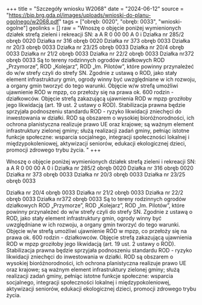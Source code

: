 +++
title = "Szczegóły wniosku W2068"
date = "2024-06-12"
source = "https://bip.brg.gda.pl/images/uploads/wnioski-do-planu-ogolnego/w2068.pdf"
tags = ["obręb: 0020", "obręb: 0033", "wnioski-ogolne"]
geolinks = []
raw = "Wnoszę o objęcie poniżej wymienionych działek strefą zieleni i rekreacji SN: a A R 0 00 00 A 0 i  Działka nr 285/2 obręb 0020  Działka nr 316 obręb 0020  Działka nr 373 obręb 0033  Działka nr 20/3 obręb 0033  Działka nr 23/25 obręb 0033     Działka nr 20/4 obręb 0033   Działka nr 21/2 obręb 0033  Działka nr 22/2 obręb 0033  Działka nr372 obręb 0033  Są to tereny rodzinnych ogrodów działkowych ROD „Przymorze”, ROD „Kolejarz”, ROD „Im. Pilotów”, które powinny przynależeć do w/w strefy czyli do strefy SN. Zgodnie z ustawą o ROD, jako stały element infrastruktury gmin, ogrody winny być uwzględniane w ich rozwoju, a organy gmin tworzyć do tego warunki. Objęcie w/w strefą umożliwi ujawnienie RÓD w mpzp, co przełoży się na prawa ok. 600 rodzin - działkowców. Objęcie strefą zakazującą ujawnienia ROD w mpzp groziłoby jego likwidacją (art. 19 ust. 2 ustawy o ROD).  Stabilizacja prawna będzie sprzyjała podnoszeniu standardu ROD - ryzyko likwidacji zniechęci do inwestowania w działki. ROD są obszarem o wysokiej bioróżnorodności, ich ochrona planistyczna realizuje prawo UE oraz krajowe; są ważnym element infrastruktury zielonej gminy; służą realizacji zadań gminy, pełniąc istotne funkcje  społeczne: wsparcia socjalnego, integracji społeczności lokalnej i międzypokoleniowej, aktywizacji seniorów,   edukacji ekologicznej dzieci, promocji zdrowego trybu życia.   "
+++

Wnoszę o objęcie poniżej wymienionych działek strefą zieleni i rekreacji SN:
a A R 0 00 00 A 0
i
 Działka nr 285/2 obręb 0020
 Działka nr 316 obręb 0020
 Działka nr 373 obręb 0033 
Działka nr 20/3 obręb 0033 
Działka nr 23/25 obręb 0033 
 
 Działka nr 20/4 obręb 0033 
 Działka nr 21/2 obręb 0033 
Działka nr 22/2 obręb 0033 
Działka nr372 obręb 0033 
Są to tereny rodzinnych ogrodów działkowych ROD „Przymorze”, ROD „Kolejarz”, ROD „Im. Pilotów”,
które powinny przynależeć do w/w strefy czyli do strefy SN. Zgodnie z ustawą o ROD, jako stały element
infrastruktury gmin, ogrody winny być uwzględniane w ich rozwoju, a organy gmin tworzyć do tego warunki.
Objęcie w/w strefą umożliwi ujawnienie RÓD w mpzp, co przełoży się na prawa ok. 600 rodzin - działkowców.
Objęcie strefą zakazującą ujawnienia ROD w mpzp groziłoby jego likwidacją (art. 19 ust. 2 ustawy o ROD). 
Stabilizacja prawna będzie sprzyjała podnoszeniu standardu ROD - ryzyko likwidacji zniechęci do inwestowania
w działki. ROD są obszarem o wysokiej bioróżnorodności, ich ochrona planistyczna realizuje prawo UE oraz
krajowe; są ważnym element infrastruktury zielonej gminy; służą realizacji zadań gminy, pełniąc istotne funkcje 
społeczne: wsparcia socjalnego, integracji społeczności lokalnej i międzypokoleniowej, aktywizacji seniorów, 
 edukacji ekologicznej dzieci, promocji zdrowego trybu życia. 
 


